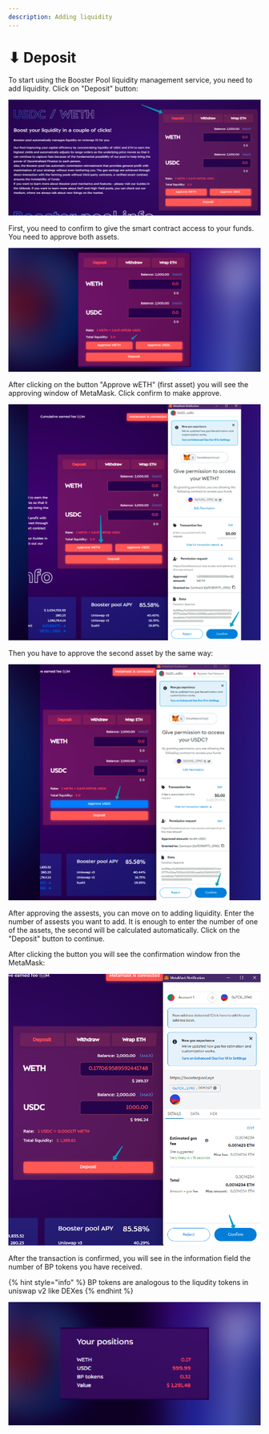 ```yaml
---
description: Adding liquidity
---
```


# ⬇ Deposit

To start using the Booster Pool liquidity management service, you need to add liquidity. Click on "Deposit" button:

![deposit tab](<../.gitbook/assets/image (25).png>)

First, you need to confirm to give the smart contract access to your funds. You need to approve both assets.

![First asset approve](<../.gitbook/assets/image (9).png>)

After clicking on the button "Approve wETH" (first asset) you will see the approving window of MetaMask. Click confirm to make approve.

![first asset approve confirmation](<../.gitbook/assets/image (5).png>)

Then you have to approve the second asset by the same way:

![second asset approve](<../.gitbook/assets/image (3).png>)

After approving the assests, you can move on to adding liquidity. Enter the number of assests you want to add. It is enough to enter the number of one of the assets, the second will be calculated automatically. Click on the "Deposit" button to continue.&#x20;

After clicking the button you will see the confirmation window fron the MetaMask:

![deposit](<../.gitbook/assets/image (27).png>)

After the transaction is confirmed, you will see in the information field the number of BP tokens you have received.

{% hint style="info" %}
BP tokens are analogous to the liqudity tokens in uniswap v2 like DEXes
{% endhint %}

![info tab](<../.gitbook/assets/image (26).png>)



